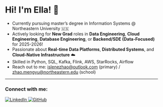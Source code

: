 <p align="center">
  <h1>Hi! I'm Ella! 👋</h1>
</p>

- Currently pursuing master’s degree in Information Systems @ Northeastern University 🇺🇸  
- Actively looking for **New Grad** roles in **Data Engineering**, **Cloud Engineering**, **Database Engineering**, or **Backend/SDE (Data-Focused)** for 2025-2026!  
- Passionate about **Real-time Data Platforms**, **Distributed Systems**, and **Cloud-Native Infrastructure** ☁️  
- Skilled in Python, SQL, Kafka, Flink, AWS, StarRocks, Airflow  
- Reach out to me: [islenezhao@outlook.com](mailto:islenezhao@outlook.com) (primary) / [zhao.mengyu@northeastern.edu](mailto:zhao.mengyu@northeastern.edu) (school)

---

### Connect with me:

<p align="left">
  <a href="https://www.linkedin.com/in/mengyuanzhao6" target="_blank">
    <img src="https://img.shields.io/badge/LinkedIn-blue?style=for-the-badge&logo=linkedin&logoColor=white" alt="LinkedIn" />
  </a>
  <a href="https://github.com/Islene888" target="_blank">
    <img src="https://img.shields.io/badge/GitHub-black?style=for-the-badge&logo=github&logoColor=white" alt="GitHub" />
  </a>
</p>
